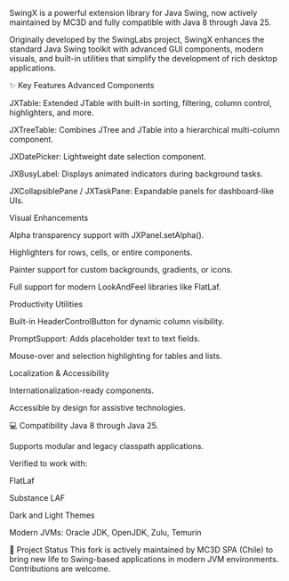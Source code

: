 SwingX is a powerful extension library for Java Swing, now actively maintained by MC3D and fully compatible with Java 8 through Java 25.

Originally developed by the SwingLabs project, SwingX enhances the standard Java Swing toolkit with advanced GUI components, modern visuals, and built-in utilities that simplify the development of rich desktop applications.

✨ Key Features
Advanced Components

JXTable: Extended JTable with built-in sorting, filtering, column control, highlighters, and more.

JXTreeTable: Combines JTree and JTable into a hierarchical multi-column component.

JXDatePicker: Lightweight date selection component.

JXBusyLabel: Displays animated indicators during background tasks.

JXCollapsiblePane / JXTaskPane: Expandable panels for dashboard-like UIs.

Visual Enhancements

Alpha transparency support with JXPanel.setAlpha().

Highlighters for rows, cells, or entire components.

Painter support for custom backgrounds, gradients, or icons.

Full support for modern LookAndFeel libraries like FlatLaf.

Productivity Utilities

Built-in HeaderControlButton for dynamic column visibility.

PromptSupport: Adds placeholder text to text fields.

Mouse-over and selection highlighting for tables and lists.

Localization & Accessibility

Internationalization-ready components.

Accessible by design for assistive technologies.

💻 Compatibility
Java 8 through Java 25.

Supports modular and legacy classpath applications.

Verified to work with:

FlatLaf

Substance LAF

Dark and Light Themes

Modern JVMs: Oracle JDK, OpenJDK, Zulu, Temurin

🚀 Project Status
This fork is actively maintained by MC3D SPA (Chile) to bring new life to Swing-based applications in modern JVM environments. Contributions are welcome.


